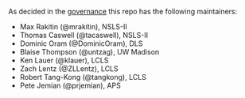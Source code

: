 As decided in the [governance](https://github.com/bluesky/governance#summary) this repo has the following maintainers:

* Max Rakitin (@mrakitin), NSLS-II
* Thomas Caswell (@tacaswell), NSLS-II
* Dominic Oram (@DominicOram), DLS
* Blaise Thompson (@untzag), UW Madison
* Ken Lauer (@klauer), LCLS
* Zach Lentz (@ZLLentz), LCLS
* Robert Tang-Kong (@tangkong), LCLS
* Pete Jemian (@prjemian), APS
